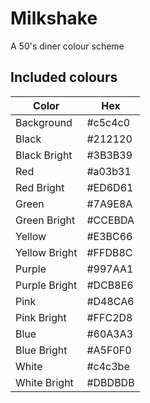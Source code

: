 # Milkshake

A 50's diner colour scheme

## Included colours

| Color         | Hex     |
| ------------- | ------- |
| Background    | #c5c4c0 |
| Black         | #212120 |
| Black Bright  | #3B3B39 |
| Red           | #a03b31 |
| Red Bright    | #ED6D61 |
| Green         | #7A9E8A |
| Green Bright  | #CCEBDA |
| Yellow        | #E3BC66 |
| Yellow Bright | #FFDB8C |
| Purple        | #997AA1 |
| Purple Bright | #DCB8E6 |
| Pink          | #D48CA6 |
| Pink Bright   | #FFC2D8 |
| Blue          | #60A3A3 |
| Blue Bright   | #A5F0F0 |
| White         | #c4c3be |
| White Bright  | #DBDBDB |
